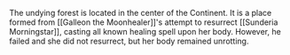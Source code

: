 The undying forest is located in the center of the Continent. It is a place formed from [[Galleon the Moonhealer]]'s attempt to resurrect [[Sunderia Morningstar]], casting all known healing spell upon her body. However, he failed and she did not resurrect, but her body remained unrotting.

